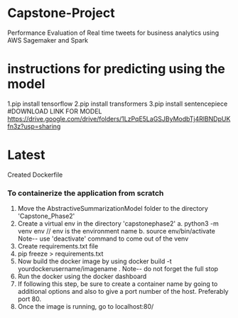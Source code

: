 # Capstone-Project
Performance Evaluation of Real time tweets for business analytics using AWS Sagemaker and Spark

# instructions for predicting using the model
1.pip install tensorflow
2.pip install transformers
3.pip install sentencepiece
#DOWNLOAD LINK FOR MODEL
https://drive.google.com/drive/folders/1LzPqE5LaGSJByModbTj4RlBNDpUKfn3z?usp=sharing

# Latest
Created Dockerfile 
### To containerize the application from scratch
1. Move the AbstractiveSummarizationModel folder to the directory 'Capstone_Phase2'
2. Create a virtual env in the directory 'capstonephase2'
    a. python3 -m venv env // env is the environment name
    b. source env/bin/activate
    Note-- use 'deactivate' command to come out of the venv
3. Create requirements.txt file
4. pip freeze > requirements.txt
5. Now build the docker image by using
    docker build -t yourdockerusername/imagename .
    Note-- do not forget the full stop
6. Run the docker using the docker dashboard
7. If following this step, be sure to create a container name by going to additional options and also to give a port number of the host. Preferably port 80.
8. Once the image is running, go to localhost:80/